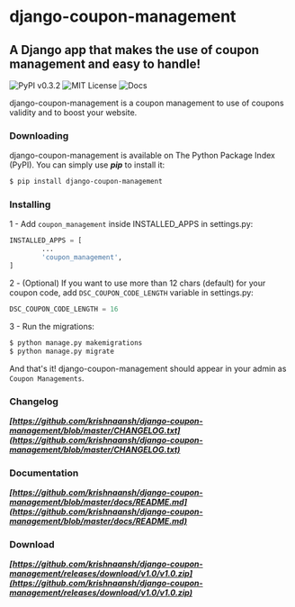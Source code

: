 # django-coupon-management
##  A Django app that makes the use of coupon management and easy to handle!

![PyPI v0.3.2](https://img.shields.io/badge/PyPI-v0.3.2-blue.svg)
![MIT License](https://img.shields.io/badge/License-MIT-lightgray.svg)
![Docs](https://img.shields.io/badge/docs-meh-orange.svg)

django-coupon-management is a coupon management to use of coupons validity and to boost your website.

### Downloading

django-coupon-management is available on The Python Package Index (PyPI). You can simply use ***pip*** to install it:

```bash
$ pip install django-coupon-management
```

### Installing

1 - Add ```coupon_management``` inside INSTALLED_APPS in settings.py:

```python
INSTALLED_APPS = [
        ...
        'coupon_management',
]
```

2 - (Optional) If you want to use more than 12 chars (default) for your coupon code, add ```DSC_COUPON_CODE_LENGTH``` variable in settings.py:

```python
DSC_COUPON_CODE_LENGTH = 16
```

3 - Run the migrations:

```bash
$ python manage.py makemigrations
$ python manage.py migrate
```

And that's it! django-coupon-management should appear in your admin as ```Coupon Managements```.

### Changelog

***[https://github.com/krishnaansh/django-coupon-management/blob/master/CHANGELOG.txt](https://github.com/krishnaansh/django-coupon-management/blob/master/CHANGELOG.txt)***

### Documentation

***[https://github.com/krishnaansh/django-coupon-management/blob/master/docs/README.md](https://github.com/krishnaansh/django-coupon-management/blob/master/docs/README.md)***

### Download

***[https://github.com/krishnaansh/django-coupon-management/releases/download/v1.0/v1.0.zip](https://github.com/krishnaansh/django-coupon-management/releases/download/v1.0/v1.0.zip)***


